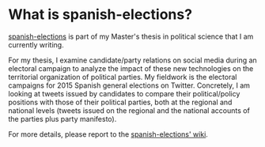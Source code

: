 # What is spanish-elections?
[spanish-elections](https://github.com/florence-nocca/spanish-elections) is part of my Master's thesis in political science that I am currently writing. 

For my thesis, I examine candidate/party relations on social media during an electoral campaign to analyze the impact of these new technologies on the territorial organization of political parties. My fieldwork is the electoral campaigns for 2015 Spanish general elections on Twitter. Concretely, I am looking at tweets issued by candidates to compare their political/policy positions with those of their political parties, both at the regional and national levels (tweets issued on the regional and the national accounts of the parties plus party manifesto).

For more details, please report to the [spanish-elections' wiki](https://github.com/florence-nocca/spanish-elections/wiki/).
